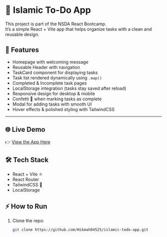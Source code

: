 # 🕌 Islamic To-Do App

This project is part of the NSDA React Bootcamp.  
It’s a simple React + Vite app that helps organize tasks with a clean and reusable design.  



## 🚀 Features
- Homepage with welcoming message  
- Reusable Header with navigation  
- TaskCard component for displaying tasks  
- Task list rendered dynamically using `.map()`  
- Completed & Incomplete task pages  
- LocalStorage integration (tasks stay saved after reload)  
- Responsive design for desktop & mobile  
- Confetti 🎉 when marking tasks as complete  
- Modal for adding tasks with smooth UI  
- Hover effects & polished styling with TailwindCSS  

---
## 🌐 Live Demo
👉 [View the App Here](https://nsda-islamic-todo-app.vercel.app/)

## 🛠️ Tech Stack
- React + Vite ⚛️  
- React Router  
- TailwindCSS 🎨  
- LocalStorage  



## ⚡ How to Run
1. Clone the repo:
   ```bash
   git clone https://github.com/Hikmah04525/islamic-todo-app.git
